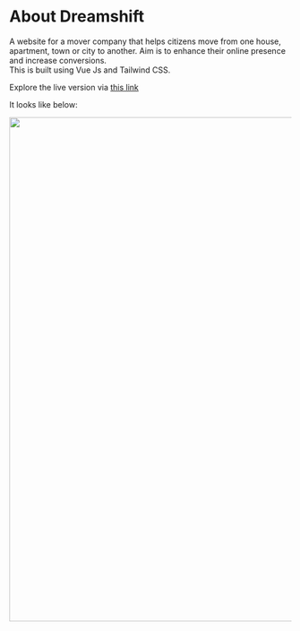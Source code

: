 # About Dreamshift
A website for a mover company that helps citizens move from one house, apartment, town or city to another.
Aim is to enhance their online presence and increase conversions. \
This is built using Vue Js and Tailwind CSS.

Explore the live version via 
<a href="https://dreamshift.vercel.app/"> this link</a>


It looks like below:


<img src="screens/shift.png" width="900"/>
